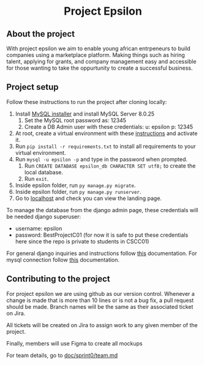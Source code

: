 <h1 align="center">Project Epsilon</h1>

## About the project
With project epsilon we aim to enable young african entrpeneurs to build companies using a marketplace platform. Making things such as hiring talent, applying for grants, and company management easy and accessible for those wanting to take the oppurtunity to create a successful business.

## Project setup
Follow these instructions to run the project after cloning locally:
1. Install [MySQL installer](https://dev.mysql.com/downloads/installer/) and install MySQL Server 8.0.25
    1. Set the MySQL root password as: 12345
    2. Create a DB Admin user with these credentials: u: epsilon p: 12345
2. At root, create a virtual environment with these [instructions](https://tutorial.djangogirls.org/en/django_installation/) and activate it.
3. Run `pip install -r requirements.txt` to install all requirements to your virtual environment.
4. Run `mysql -u epsilon -p` and type in the password when prompted.
    1. Run `CREATE DATABASE epsilon_db CHARACTER SET utf8;` to create the local database.
    2. Run `exit`.
5. Inside epsilon folder, run `py manage.py migrate`.
6. Inside epsilon folder, run `py manage.py runserver`.
7. Go to [localhost](http://localhost:8000/) and check you can view the landing page.

To manage the database from the django admin page, these credentials will be needed
django superuser:
- username: epsilon 
- password: BestProjectC01
(for now it is safe to put these credentials here since the repo is private to students in CSCC01)
  
For general django inquiries and instructions follow [this](https://docs.djangoproject.com/en/3.2/intro/tutorial01/) documentation.
For mysql connection follow [this](https://dev.mysql.com/doc/connector-python/en/) documentation.

## Contributing to the project
For project epsilon we are using github as our version control. Whenever a change is made that is more than 10 lines or is not a bug fix, a pull request should be made. Branch names will be the same as their associated ticket on Jira.

All tickets will be created on Jira to assign work to any given member of the project.

Finally, members will use Figma to create all mockups

For team details, go to [doc/sprint0/team.md](doc/sprint0/team.md)
